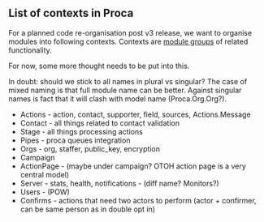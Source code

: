 ## List of contexts in Proca

For a planned code re-organisation post v3 release, we want to organise modules into following contexts.
Contexts are [module groups](https://hexdocs.pm/phoenix/contexts.html) of related functionality.

For now, some more thought needs to be put into this.

In doubt: should we stick to all names in plural vs singular? The case of mixed naming is that full module name can be better. Against singular names is fact that it will clash with model name (Proca.Org.Org?). 

- Actions - action, contact, supporter, field, sources, Actions.Message
- Contact - all things related to contact validation
- Stage - all things processing actions 
- Pipes - proca queues integration
- Orgs - org, staffer, public_key, encryption
- Campaign
- ActionPage - (maybe under campaign? OTOH action page is a very central model)
- Server - stats, health, notifications - (diff name? Monitors?)
- Users - (POW)
- Confirms - actions that need two actors to perform (actor + confirmer, can be same person as in double opt in)






